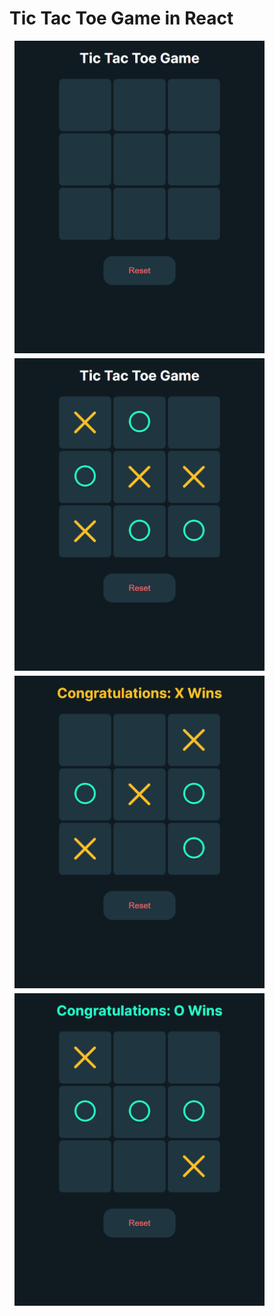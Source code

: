 # Tic Tac Toe Game in React

<style>
    img{
        display:block;
        width: 400px;
        margin: 0.5rem
    }
</style>

<img src='./screenshots/Screenshot1.png'/>
<img src='./screenshots/Screenshot2.png'/>
<img src='./screenshots/Screenshot3.png'/>
<img src='./screenshots/Screenshot4.png'/>


